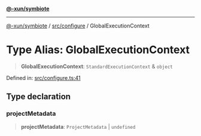 [**@-xun/symbiote**](../../../README.md)

***

[@-xun/symbiote](../../../README.md) / [src/configure](../README.md) / GlobalExecutionContext

# Type Alias: GlobalExecutionContext

> **GlobalExecutionContext**: `StandardExecutionContext` & `object`

Defined in: [src/configure.ts:41](https://github.com/Xunnamius/symbiote/blob/7b8ca545f93c3e9d22b693c6c58dbb29604867ff/src/configure.ts#L41)

## Type declaration

### projectMetadata

> **projectMetadata**: `ProjectMetadata` \| `undefined`
